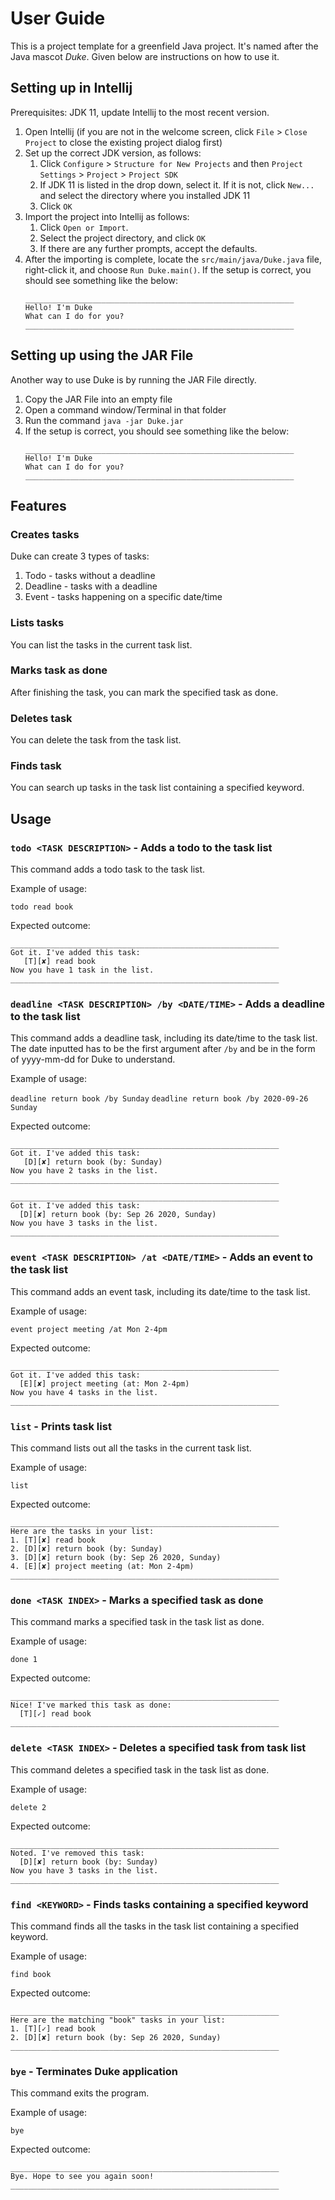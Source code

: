 # User Guide

This is a project template for a greenfield Java project. It's named after the Java mascot _Duke_. Given below are instructions on how to use it.

## Setting up in Intellij

Prerequisites: JDK 11, update Intellij to the most recent version.

1. Open Intellij (if you are not in the welcome screen, click `File` > `Close Project` to close the existing project dialog first)
1. Set up the correct JDK version, as follows:
   1. Click `Configure` > `Structure for New Projects` and then `Project Settings` > `Project` > `Project SDK`
   1. If JDK 11 is listed in the drop down, select it. If it is not, click `New...` and select the directory where you installed JDK 11
   1. Click `OK`
1. Import the project into Intellij as follows:
   1. Click `Open or Import`.
   1. Select the project directory, and click `OK`
   1. If there are any further prompts, accept the defaults.
1. After the importing is complete, locate the `src/main/java/Duke.java` file, right-click it, and choose `Run Duke.main()`. If the setup is correct, you should see something like the below:
   ```
   ____________________________________________________________
   Hello! I'm Duke
   What can I do for you?
   ____________________________________________________________
   ```
   
## Setting up using the JAR File
Another way to use Duke is by running the JAR File directly.
1. Copy the JAR File into an empty file
1. Open a command window/Terminal in that folder
1. Run the command `java -jar Duke.jar`
1. If the setup is correct, you should see something like the below:
   ```
   ____________________________________________________________
   Hello! I'm Duke
   What can I do for you?
   ____________________________________________________________
   ```

## Features 

### Creates tasks
Duke can create 3 types of tasks:
1. Todo - tasks without a deadline
1. Deadline - tasks with a deadline
1. Event - tasks happening on a specific date/time

### Lists tasks
You can list the tasks in the current task list.

### Marks task as done
After finishing the task, you can mark the specified task as done.

### Deletes task
You can delete the task from the task list.

### Finds task
You can search up tasks in the task list containing a specified keyword.

## Usage

### `todo <TASK DESCRIPTION>` - Adds a todo to the task list

This command adds a todo task to the task list.

Example of usage: 

`todo read book`

Expected outcome:

```
____________________________________________________________
Got it. I've added this task:
   [T][✘] read book
Now you have 1 task in the list.
____________________________________________________________
```

### `deadline <TASK DESCRIPTION> /by <DATE/TIME>` - Adds a deadline to the task list

This command adds a deadline task, including its date/time to the task list.
The date inputted has to be the first argument after `/by` and be in the form of yyyy-mm-dd for Duke to understand.

Example of usage: 

`deadline return book /by Sunday`
`deadline return book /by 2020-09-26 Sunday`

Expected outcome:

```
____________________________________________________________
Got it. I've added this task:
   [D][✘] return book (by: Sunday)
Now you have 2 tasks in the list.
____________________________________________________________
```

```
____________________________________________________________
Got it. I've added this task:
  [D][✘] return book (by: Sep 26 2020, Sunday)
Now you have 3 tasks in the list.
____________________________________________________________
```

### `event <TASK DESCRIPTION> /at <DATE/TIME>` - Adds an event to the task list

This command adds an event task, including its date/time to the task list.

Example of usage: 

`event project meeting /at Mon 2-4pm`

Expected outcome:

```
____________________________________________________________
Got it. I've added this task:
  [E][✘] project meeting (at: Mon 2-4pm)
Now you have 4 tasks in the list.
____________________________________________________________
```

### `list` - Prints task list

This command lists out all the tasks in the current task list.

Example of usage: 

`list`

Expected outcome:

```
____________________________________________________________
Here are the tasks in your list:
1. [T][✘] read book
2. [D][✘] return book (by: Sunday)
3. [D][✘] return book (by: Sep 26 2020, Sunday)
4. [E][✘] project meeting (at: Mon 2-4pm)
____________________________________________________________
```

### `done <TASK INDEX>` - Marks a specified task as done

This command marks a specified task in the task list as done.

Example of usage: 

`done 1`

Expected outcome:

```
____________________________________________________________
Nice! I've marked this task as done: 
  [T][✓] read book
____________________________________________________________
```

### `delete <TASK INDEX>` - Deletes a specified task from task list

This command deletes a specified task in the task list as done.

Example of usage: 

`delete 2`

Expected outcome:

```
____________________________________________________________
Noted. I've removed this task: 
  [D][✘] return book (by: Sunday)
Now you have 3 tasks in the list.
____________________________________________________________
```

### `find <KEYWORD>` - Finds tasks containing a specified keyword

This command finds all the tasks in the task list containing a specified keyword.

Example of usage: 

`find book`

Expected outcome:

```
____________________________________________________________
Here are the matching "book" tasks in your list:
1. [T][✓] read book
2. [D][✘] return book (by: Sep 26 2020, Sunday)
____________________________________________________________
```

### `bye` - Terminates Duke application

This command exits the program.

Example of usage: 

`bye`

Expected outcome:

```
____________________________________________________________
Bye. Hope to see you again soon!
____________________________________________________________
```
